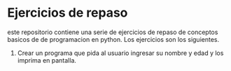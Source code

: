 # Ejercicios de repaso
este repositorio contiene una serie de ejercicios de repaso de conceptos basicos de de programacion en python. Los ejercicios son los siguientes. 
1. Crear un programa que pida al usuario ingresar su nombre y edad y los imprima en pantalla.